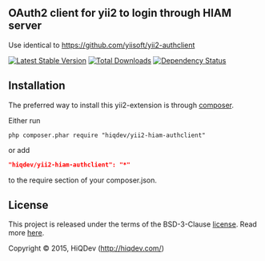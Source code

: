 OAuth2 client for yii2 to login through HIAM server
---------------------------------------------------

Use identical to https://github.com/yiisoft/yii2-authclient

[![Latest Stable Version](https://poser.pugx.org/hiqdev/yii2-hiam-authclient/v/stable.png)](https://packagist.org/packages/hiqdev/yii2-hiam-authclient)
[![Total Downloads](https://poser.pugx.org/hiqdev/yii2-hiam-authclient/downloads.png)](https://packagist.org/packages/hiqdev/yii2-hiam-authclient)
[![Dependency Status](https://www.versioneye.com/php/hiqdev:yii2-hiam-authclient/dev-master/badge.svg)](https://www.versioneye.com/php/hiqdev:yii2-hiam-authclient/dev-master)

## Installation

The preferred way to install this yii2-extension is through [composer](http://getcomposer.org/download/).

Either run

```
php composer.phar require "hiqdev/yii2-hiam-authclient"
```

or add

```json
"hiqdev/yii2-hiam-authclient": "*"
```

to the require section of your composer.json.

## License

This project is released under the terms of the BSD-3-Clause [license](https://github.com/hiqdev/hidev/blob/master/LICENSE).
Read more [here](http://choosealicense.com/licenses/bsd-3-clause).

Copyright © 2015, HiQDev (http://hiqdev.com/)
